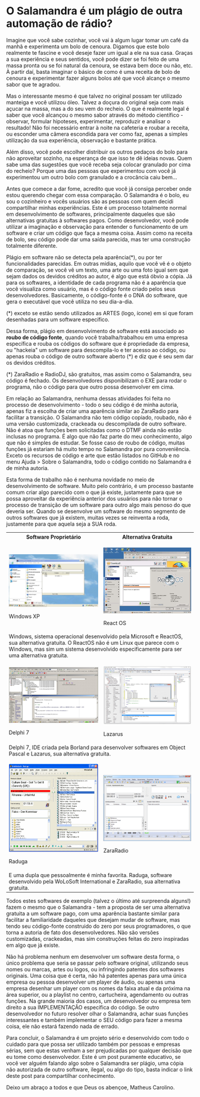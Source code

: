 # O Salamandra é um plágio de outra automação de rádio?

Imagine que você sabe cozinhar, você vai à algum lugar tomar um café da manhã e experimenta um bolo de cenoura. Digamos que este bolo realmente te fascine e você deseje fazer um igual a ele na sua casa. Graças a sua experiência e seus sentidos, você pode dizer se foi feito de uma massa pronta ou se foi natural da cenoura, se estava bem doce ou não, etc. À partir daí, basta imaginar o básico de como é uma receita de bolo de cenoura e experimentar fazer alguns bolos até que você alcançe o mesmo sabor que te agradou. 

Mas o interessante mesmo é que talvez no original possam ter utilizado manteiga e você utilizou óleo. Talvez a doçura do original seja com mais açucar na massa, mas a do seu vem do recheio. O que é realmente legal é saber que você alcançou o mesmo sabor através do método científico - observar, formular hipoteses, experimentar, reproduzir e analisar o resultado! Não foi necessário entrar à noite na cafeteria e roubar a receita, ou esconder uma câmera escondida para ver como faz, apenas a simples utilização da sua experiência, observação e bastante prática.

Além disso, você pode escolher distribuir os outros pedaços do bolo para não aproveitar sozinho, na esperança de que isso te dê ideias novas. Quem sabe uma das sugestões que você receba seja colocar granulado por cima do recheio? Porque uma das pessoas que experimentou com você já experimentou um outro bolo com granulado e a crocância caiu bem...

Antes que comece a dar fome, acredito que você já consiga perceber onde estou querendo chegar com essa comparação. O Salamandra é o bolo, eu sou o cozinheiro e vocês usuários são as pessoas com quem decidi compartilhar minhas experiências. Este é um processo totalmente normal em desenvolvimento de softwares, principalmente daqueles que são alternativas gratuitas à softwares pagos. Como desenvolvedor, você pode utilizar a imaginação e observação para entender o funcionamento de um software e criar um código que faça a mesma coisa. Assim como na receita de bolo, seu código pode dar uma saída parecida, mas ter uma construção totalmente diferente. 

Plágio em software não se detecta pela aparência(*), ou por ter funcionalidades parecidas. Em outras mídias, aquilo que você vê é o objeto de comparação, se você vê um texto, uma arte ou uma foto igual sem que sejam dados os devidos créditos ao autor, é algo que está óbvio a cópia. Já para os softwares, a identidade de cada programa não é a aparência que você visualiza como usuário, mas é o código fonte criado pelos seus desenvolvedores. Basicamente, o código-fonte é o DNA do software, que gera o executável que você utiliza no seu dia-a-dia.

(*) exceto se estão sendo utilizados as ARTES (logo, ícone) em si que foram desenhadas para um software específico.

Dessa forma, plágio em desenvolvimento de software está associado ao **roubo de código fonte**, quando você trabalha/trabalhou em uma empresa específica e rouba os códigos do software que é propriedade da empresa, ou "hackeia" um software para descompila-lo e ter acesso ao código, ou apenas rouba o código de outro software aberto (*) e diz que é seu sem dar os devidos créditos. 

(*) ZaraRadio e RadioDJ, são gratuitos, mas assim como o Salamandra, seu código é fechado. Os desenvolvedores disponibilizam o EXE para rodar o programa, não o código para que outro possa desenvolver em cima.

Em relação ao Salamandra, nenhuma dessas atividades foi feita no processo de desenvolvimento - todo o seu código é de minha autoria, apenas fiz a escolha de criar uma aparência similar ao ZaraRadio para facilitar a transição. O Salamandra não tem código copiado, roubado, não é uma versão customizada, crackeada ou descompilada de outro software. Não é atoa que funções bem solicitadas como o DTMF ainda não estão inclusas no programa. É algo que não faz parte do meu conhecimento, algo que não é simples de estudar. Se fosse caso de roubo de código, muitas funções já estariam há muito tempo no Salamandra por pura conveniência. Exceto os recursos de código e arte que estão listados no GitHub e no menu Ajuda > Sobre o Salamandra, todo o código contido no Salamandra é de minha autoria.

Esta forma de trabalho não é nenhuma novidade no meio de desenvolvimento de software. Muito pelo contrário, é um processo bastante comum criar algo parecido com o que já existe, justamente para que se possa aproveitar da experiência anterior dos usuários para não tornar o processo de transição de um software para outro algo mais penoso do que deveria ser. Quando se desenvolve um software do mesmo segmento de outros softwares que já existem, muitas vezes se reinventa a roda, justamente para que aquela seja a SUA roda.

<table>
<tr>
    <th>Software Proprietário</th>
    <th>Alternativa Gratuita</th>
</tr>

<tr>
    <td><p><img src="Plagiarism/windowsxp.jpg"/></p><p>Windows XP</p></td>
    <td><p><img src="Plagiarism/reactos.jpg"/></p><p>React OS</p></td>
</tr>

<tr>
    <td colspan="2">Windows, sistema operacional desenvolvido pela Microsoft e ReactOS, sua alternativa gratuita. O ReactOS não é um Linux que parece com o Windows, mas sim um sistema desenvolvido especificamente para ser uma alternativa gratuita.</td>
</tr>

<tr>
    <td><p><img src="Plagiarism/delphi7.jpg"/></p><p>Delphi 7</p></td>
    <td><p><img src="Plagiarism/lazarus.jpg"/></p><p>Lazarus</p></td>
</tr>

<tr>
    <td colspan="2">Delphi 7, IDE criada pela Borland para desenvolver softwares em Object Pascal e Lazarus, sua alternativa gratuita.</td>
</tr>

<tr>
    <td><p><img src="Plagiarism/raduga.png"/></p><p>Raduga</p></td>
    <td><p><img src="Plagiarism/zararadio.jpg"/></p><p>ZaraRadio</p></td>
</tr>

<tr>
    <td colspan="2">E uma dupla que pessoalmente é minha favorita. Raduga, software desenvolvido pela WoLoSoft International e ZaraRadio, sua alternativa gratuita.</td>
</tr>
</table>

Todos estes softwares de exemplo (talvez o último até surpreenda alguns!) fazem o mesmo que o Salamandra - tem a proposta de ser uma alternativa gratuita a um software pago, com uma aparência bastante similar para facilitar a familiaridade daqueles que desejam mudar de software, mas tendo seu código-fonte construido do zero por seus programadores, o que torna a autoria de fato dos desenvolvedores. Não são versões customizadas, crackeadas, mas sim construções feitas do zero inspiradas em algo que já existe.

Não há problema nenhum em desenvolver um software desta forma, o único problema que seria se passar pelo software original, utilizando seus nomes ou marcas, artes ou logos, ou infringindo patentes dos softwares originais. Uma coisa que é certa, não há patentes apenas para uma única empresa ou pessoa desenvolver um player de áudio, ou apenas uma empresa desenhar um player com os nomes da faixa atual e da próxima na área superior, ou a playlist no centro, cartucheira, agendamento ou outras funções. Na grande maioria dos casos, um desenvolvedor ou empresa tem direito a sua IMPLEMENTAÇÃO específica do código. Se outro desenvolvedor no futuro resolver olhar o Salamandra, achar suas funções interessantes e também implementar o SEU código para fazer a mesma coisa, ele não estará fazendo nada de errado.

Para concluir, o Salamandra é um projeto sério e desenvolvido com todo o cuidado para que possa ser utilizado também por pessoas e empresas sérias, sem que estas venham a ser prejudicadas por qualquer decisão que eu tome como desenvolvedor. Este é um post puramente educativo, se você ver alguém falando algo sobre o Salamandra ser plágio, uma cópia não autorizada de outro software, ilegal, ou algo do tipo, basta indicar o link deste post para compartilhar conhecimento.

Deixo um abraço a todos e que Deus os abençoe,
Matheus Carolino.